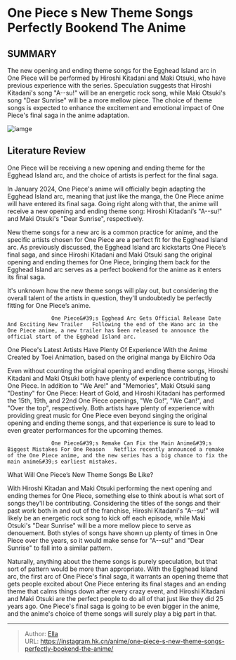 # One Piece s New Theme Songs Perfectly Bookend The Anime


## SUMMARY 



  The new opening and ending theme songs for the Egghead Island arc in One Piece will be performed by Hiroshi Kitadani and Maki Otsuki, who have previous experience with the series.   Speculation suggests that Hiroshi Kitadani&#39;s song &#34;A--su!&#34; will be an energetic rock song, while Maki Otsuki&#39;s song &#34;Dear Sunrise&#34; will be a more mellow piece.   The choice of theme songs is expected to enhance the excitement and emotional impact of One Piece&#39;s final saga in the anime adaptation.  

![iamge](https://static1.srcdn.com/wordpress/wp-content/uploads/2023/11/one-piece-key-art-for-the-upcoming-arc-v0-8bpzk90ddl2c1.jpg)

## Literature Review

One Piece will be receiving a new opening and ending theme for the Egghead Island arc, and the choice of artists is perfect for the final saga.




In January 2024, One Piece&#39;s anime will officially begin adapting the Egghead Island arc, meaning that just like the manga, the One Piece anime will have entered its final saga. Going right along with that, the anime will receive a new opening and ending theme song: Hiroshi Kitadani’s &#34;A--su!&#34; and Maki Otsuki&#39;s &#34;Dear Sunrise&#34;, respectively.




New theme songs for a new arc is a common practice for anime, and the specific artists chosen for One Piece are a perfect fit for the Egghead Island arc. As previously discussed, the Egghead Island arc kickstarts One Piece’s final saga, and since Hiroshi Kitadani and Maki Otsuki sang the original opening and ending themes for One Piece, bringing them back for the Egghead Island arc serves as a perfect bookend for the anime as it enters its final saga.

          

It&#39;s unknown how the new theme songs will play out, but considering the overall talent of the artists in question, they&#39;ll undoubtedly be perfectly fitting for One Piece’s anime.

                  One Piece&#39;s Egghead Arc Gets Official Release Date And Exciting New Trailer   Following the end of the Wano arc in the One Piece anime, a new trailer has been released to announce the official start of the Egghead Island arc.   





 One Piece&#39;s Latest Artists Have Plenty Of Experience With the Anime 
Created by Toei Animation, based on the original manga by Eiichiro Oda
          

Even without counting the original opening and ending theme songs, Hiroshi Kitadani and Maki Otsuki both have plenty of experience contributing to One Piece. In addition to &#34;We Are!&#34; and &#34;Memories&#34;, Maki Otsuki sang &#34;Destiny&#34; for One Piece: Heart of Gold, and Hiroshi Kitadani has performed the 15th, 19th, and 22nd One Piece openings, &#34;We Go!&#34;, &#34;We Can!&#34;, and &#34;Over the top&#34;, respectively. Both artists have plenty of experience with providing great music for One Piece even beyond singing the original opening and ending theme songs, and that experience is sure to lead to even greater performances for the upcoming themes.

                  One Piece&#39;s Remake Can Fix the Main Anime&#39;s Biggest Mistakes For One Reason   Netflix recently announced a remake of the One Piece anime, and the new series has a big chance to fix the main anime&#39;s earliest mistakes.   






 What Will One Piece’s New Theme Songs Be Like? 
          

With Hiroshi Kitadan and Maki Otsuki performing the next opening and ending themes for One Piece, something else to think about is what sort of songs they&#39;ll be contributing. Considering the titles of the songs and their past work both in and out of the franchise, Hiroshi Kitadani&#39;s &#34;A--su!&#34; will likely be an energetic rock song to kick off each episode, while Maki Otsuki&#39;s &#34;Dear Sunrise&#34; will be a more mellow piece to serve as denouement. Both styles of songs have shown up plenty of times in One Piece over the years, so it would make sense for &#34;A--su!&#34; and &#34;Dear Sunrise&#34; to fall into a similar pattern.

Naturally, anything about the theme songs is purely speculation, but that sort of pattern would be more than appropriate. With the Egghead Island arc, the first arc of One Piece&#39;s final saga, it warrants an opening theme that gets people excited about One Piece entering its final stages and an ending theme that calms things down after every crazy event, and Hiroshi Kitadani and Maki Otsuki are the perfect people to do all of that just like they did 25 years ago. One Piece&#39;s final saga is going to be even bigger in the anime, and the anime&#39;s choice of theme songs will surely play a big part in that.






---

> Author: [Ella](https://instagram.hk.cn/)  
> URL: https://instagram.hk.cn/anime/one-piece-s-new-theme-songs-perfectly-bookend-the-anime/  

